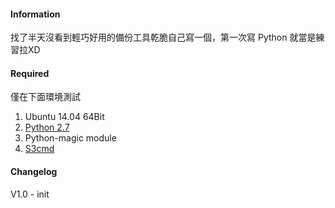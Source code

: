 #### Information

找了半天沒看到輕巧好用的備份工具乾脆自己寫一個，第一次寫 Python 就當是練習拉XD

#### Required

僅在下面環境測試

1. Ubuntu 14.04 64Bit
2. [Python 2.7](https://docs.python.org/2.7/)
3. Python-magic module
4. [S3cmd](http://s3tools.org/s3cmd)

#### Changelog

V1.0 - init
